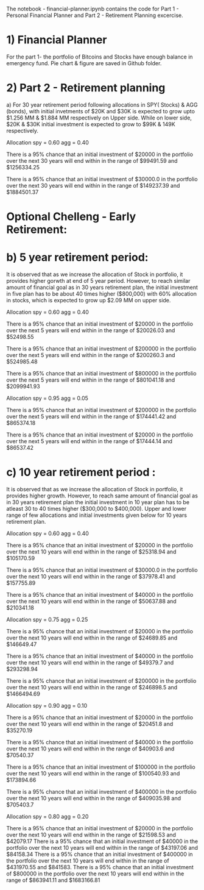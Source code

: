 The notebook - financial-planner.ipynb contains the code for Part 1 - Personal Financial Planner and Part 2 - Retirement Planning excercise.

# 1) Financial Planner 
For the part 1- the portfolio of Bitcoins and Stocks have enough balance in emergency fund. 
Pie chart & figure are saved in Github folder. 

# 2) Part 2 - Retirement planning
a) 
For 30 year retirement period following allocations in SPY( Stocks) & AGG (bonds), with initial invetments of $20K and $30K is expected to grow upto $1.256 MM & $1.884 MM respectively on Upper side. While on lower side, $20K & $30K initial investment is expected to grow to $99K & 149K respectively. 

Allocation 
spy = 0.60
agg = 0.40

There is a 95% chance that an initial investment of $20000 in the portfolio over the next 30 years will end within in the range of $99491.59 and $1256334.25

There is a 95% chance that an initial investment of $30000.0 in the portfolio over the next 30 years will end within in the range of $149237.39 and $1884501.37


# Optional Chelleng - Early Retirement: 
# b) 5 year retirement period: 
It is observed that as we increase the allocation of Stock in portfolio, it provides higher gorwth at end of 5 year period. However, to reach similar amount of financial goal as in 30 years retirement plan, the initial investment in five plan has to be about 40 times higher ($800,000) with 60% allocation in stocks, which is expected to grow up $2.09 MM on upper side.

Allocation 
spy = 0.60
agg = 0.40

There is a 95% chance that an initial investment of $20000 in the portfolio over the next 5 years will end within in the range of $20026.03 and $52498.55

There is a 95% chance that an initial investment of $200000 in the portfolio over the next 5 years will end within in the range of $200260.3 and $524985.48

There is a 95% chance that an initial investment of $800000 in the portfolio over the next 5 years will end within in the range of $801041.18 and $2099941.93



Allocation 
spy = 0.95
agg = 0.05

There is a 95% chance that an initial investment of $200000 in the portfolio over the next 5 years will end within in the range of $174441.42 and $865374.18

There is a 95% chance that an initial investment of $20000 in the portfolio over the next 5 years will end within in the range of $17444.14 and $86537.42


# c) 10 year retirement period : 
It is observed that as we increase the allocation of Stock in portfolio, it provides higher growth. However, to reach same amount of financial goal as in 30 years retirement plan the initial investment in 10 year plan has to be atleast 30 to 40 times higher ($300,000 to $400,000). Upper and lower range of few allocations and initial investments given below for 10 years retirement plan. 

Allocation 
spy = 0.60
agg = 0.40

There is a 95% chance that an initial investment of $20000 in the portfolio over the next 10 years will end within in the range of $25318.94 and $105170.59

There is a 95% chance that an initial investment of $30000.0 in the portfolio over the next 10 years will end within in the range of $37978.41 and $157755.89

There is a 95% chance that an initial investment of $40000 in the portfolio over the next 10 years will end within in the range of $50637.88 and $210341.18


Allocation 
spy = 0.75
agg = 0.25

There is a 95% chance that an initial investment of $20000 in the portfolio over the next 10 years will end within in the range of $24689.85 and $146649.47

There is a 95% chance that an initial investment of $40000 in the portfolio over the next 10 years will end within in the range of $49379.7 and $293298.94

There is a 95% chance that an initial investment of $200000 in the portfolio over the next 10 years will end within in the range of $246898.5 and $1466494.69



Allocation 
spy = 0.90
agg = 0.10

There is a 95% chance that an initial investment of $20000 in the portfolio over the next 10 years will end within in the range of $20451.8 and $35270.19

There is a 95% chance that an initial investment of $40000 in the portfolio over the next 10 years will end within in the range of $40903.6 and $70540.37

There is a 95% chance that an initial investment of $100000 in the portfolio over the next 10 years will end within in the range of $100540.93 and $173894.66

There is a 95% chance that an initial investment of $400000 in the portfolio over the next 10 years will end within in the range of $409035.98 and $705403.7


Allocation 
spy = 0.80
agg = 0.20

There is a 95% chance that an initial investment of $20000 in the portfolio over the next 10 years will end within in the range of $21598.53 and $42079.17
There is a 95% chance that an initial investment of $40000 in the portfolio over the next 10 years will end within in the range of $43197.06 and $84158.34
There is a 95% chance that an initial investment of $400000 in the portfolio over the next 10 years will end within in the range of $431970.55 and $841583.
There is a 95% chance that an initial investment of $800000 in the portfolio over the next 10 years will end within in the range of $863941.11 and $1683166.81




